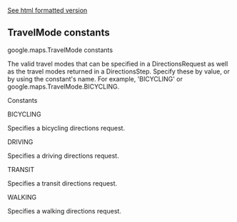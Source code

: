 [See html formatted version](https://huasofoundries.github.io/google-maps-documentation/TravelMode.html)


TravelMode constants
--------------------

google.maps.TravelMode constants

The valid travel modes that can be specified in a DirectionsRequest as well as the travel modes returned in a DirectionsStep. Specify these by value, or by using the constant's name. For example, 'BICYCLING' or google.maps.TravelMode.BICYCLING.

Constants

BICYCLING

Specifies a bicycling directions request.

DRIVING

Specifies a driving directions request.

TRANSIT

Specifies a transit directions request.

WALKING

Specifies a walking directions request.